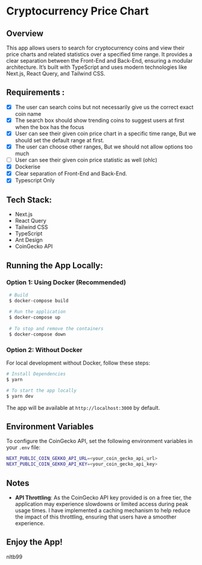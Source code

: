 
# Cryptocurrency Price Chart

## Overview
This app allows users to search for cryptocurrency coins and view their price charts and related statistics over a specified time range. It provides a clear separation between the Front-End and Back-End, ensuring a modular architecture. It’s built with TypeScript and uses modern technologies like Next.js, React Query, and Tailwind CSS.

## Requirements :
- [x] The user can search coins but not necessarily give us the correct exact coin name
- [x] The search box should show trending coins to suggest users at first when the box has the focus
- [x] User can see their given coin price chart in a specific time range, But we should set the default range at first.
- [x] The user can choose other ranges, But we should not allow options too much
- [ ] User can see their given coin price statistic as well (ohlc)
- [x] Dockerise
- [x] Clear separation of Front-End and Back-End.
- [x] Typescript Only

## Tech Stack:
- Next.js
- React Query
- Tailwind CSS
- TypeScript
- Ant Design
- CoinGecko API

## Running the App Locally:

### Option 1: Using Docker (Recommended)

   ```bash
    # Build
    $ docker-compose build
    
    # Run the application
    $ docker-compose up
    
    # To stop and remove the containers
    $ docker-compose down
   ```

### Option 2: Without Docker
For local development without Docker, follow these steps:

   ```bash
   # Install Dependencies
   $ yarn

   # To start the app locally
   $ yarn dev
   ```
The app will be available at `http://localhost:3000` by default.

## Environment Variables

To configure the CoinGecko API, set the following environment variables in your `.env` file:

```bash
NEXT_PUBLIC_COIN_GEKKO_API_URL=<your_coin_gecko_api_url>
NEXT_PUBLIC_COIN_GEKKO_API_KEY=<your_coin_gecko_api_key>
```

## Notes

- **API Throttling**: As the CoinGecko API key provided is on a free tier, the application may experience slowdowns or limited access during peak usage times. I have implemented a caching mechanism to help reduce the impact of this throttling, ensuring that users have a smoother experience.

## Enjoy the App!

nltb99
